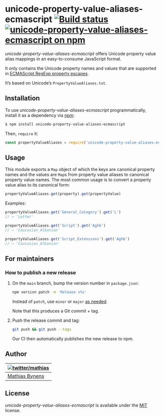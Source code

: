 # unicode-property-value-aliases-ecmascript [![Build status](https://travis-ci.org/mathiasbynens/unicode-property-value-aliases-ecmascript.svg?branch=main)](https://travis-ci.org/mathiasbynens/unicode-property-value-aliases-ecmascript) [![unicode-property-value-aliases-ecmascript on npm](https://img.shields.io/npm/v/unicode-property-value-aliases-ecmascript)](https://www.npmjs.com/package/unicode-property-value-aliases-ecmascript)

_unicode-property-value-aliases-ecmascript_ offers Unicode property value alias mappings in an easy-to-consume JavaScript format.

It only contains the Unicode property names and values that are supported in [ECMAScript RegExp property escapes](https://github.com/tc39/proposal-regexp-unicode-property-escapes).

It’s based on Unicode’s `PropertyValueAliases.txt`.

## Installation

To use _unicode-property-value-aliases-ecmascript_ programmatically, install it as a dependency via [npm](https://www.npmjs.com/):

```bash
$ npm install unicode-property-value-aliases-ecmascript
```

Then, `require` it:

```js
const propertyValueAliases = require('unicode-property-value-aliases-ecmascript');
```

## Usage

This module exports a `Map` object of which the keys are canonical property names and the values are `Map`s from property value aliases to canonical property value names. The most common usage is to convert a property value alias to its canonical form:

```js
propertyValueAliases.get(property).get(propertyValue)
```

Examples:

```js
propertyValueAliases.get('General_Category').get('L')
// → 'Letter'

propertyValueAliases.get('Script').get('Aghb')
// → 'Caucasian_Albanian'

propertyValueAliases.get('Script_Extensions').get('Aghb')
// → 'Caucasian_Albanian'
```

## For maintainers

### How to publish a new release

1. On the `main` branch, bump the version number in `package.json`:

    ```sh
    npm version patch -m 'Release v%s'
    ```

    Instead of `patch`, use `minor` or `major` [as needed](https://semver.org/).

    Note that this produces a Git commit + tag.

1. Push the release commit and tag:

    ```sh
    git push && git push --tags
    ```

    Our CI then automatically publishes the new release to npm.

## Author

| [![twitter/mathias](https://gravatar.com/avatar/24e08a9ea84deb17ae121074d0f17125?s=70)](https://twitter.com/mathias "Follow @mathias on Twitter") |
|---|
| [Mathias Bynens](https://mathiasbynens.be/) |

## License

_unicode-property-value-aliases-ecmascript_ is available under the [MIT](https://mths.be/mit) license.
